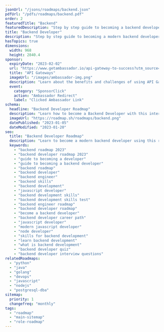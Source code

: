 ```yaml
---
jsonUrl: "/jsons/roadmaps/backend.json"
pdfUrl: "/pdfs/roadmaps/backend.pdf"
order: 2
featuredTitle: "Backend"
featuredDescription: "Step by step guide to becoming a backend developer in 2023"
title: "Backend Developer"
description: "Step by step guide to becoming a modern backend developer in 2023"
hasTopics: true
dimensions:
  width: 968
  height: 2840.4
sponsor:
  expiryDate: "2023-02-02"
  url: "https://www.getambassador.io/api-gateway-to-success?utm_source=roadmap-sh&utm_medium=ebook&utm_campaign=edgestack-guide"
  title: "API Gateways"
  imageUrl: "/images/ambassador-img.png"
  description: "Learn about the benefits and challenges of using API Gateway in cloud native environments."
  event:
    category: "SponsorClick"
    action: "Ambassador Redirect"
    label: "Clicked Ambassador Link"
schema:
  headline: "Backend Developer Roadmap"
  description: "Learn how to become a Backend Developer with this interactive step by step guide in 2023. We also have resources and short descriptions attached to the roadmap items so you can get everything you want to learn in one place."
  imageUrl: "https://roadmap.sh/roadmaps/backend.png"
  datePublished: "2023-01-05"
  dateModified: "2023-01-20"
seo:
  title: "Backend Developer Roadmap"
  description: "Learn to become a modern backend developer using this roadmap. Community driven, articles, resources, guides, interview questions, quizzes for modern backend development."
  keywords:
    - "backend roadmap 2023"
    - "backend developer roadmap 2023"
    - "guide to becoming a developer"
    - "guide to becoming a backend developer"
    - "backend roadmap"
    - "backend developer"
    - "backend engineer"
    - "backend skills"
    - "backend development"
    - "javascript developer"
    - "backend development skills"
    - "backend development skills test"
    - "backend engineer roadmap"
    - "backend developer roadmap"
    - "become a backend developer"
    - "backend developer career path"
    - "javascript developer"
    - "modern javascript developer"
    - "node developer"
    - "skills for backend development"
    - "learn backend development"
    - "what is backend development"
    - "backend developer quiz"
    - "backend developer interview questions"
relatedRoadmaps:
  - "python"
  - "java"
  - "golang"
  - "devops"
  - "javascript"
  - "nodejs"
  - "postgresql-dba"
sitemap:
  priority: 1
  changefreq: "monthly"
tags:
  - "roadmap"
  - "main-sitemap"
  - "role-roadmap"
---
```


